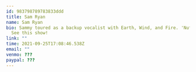 ```yaml
---
id: 983798789783833ddd
title: Sam Ryan
name: Sam Ryan
bio: Sammy toured as a backup vocalist with Earth, Wind, and Fire. 'Nuff said.
  See this show!
link: ""
time: 2021-09-25T17:08:46.538Z
email: ""
venmo: ???
paypal: ???
---
```

